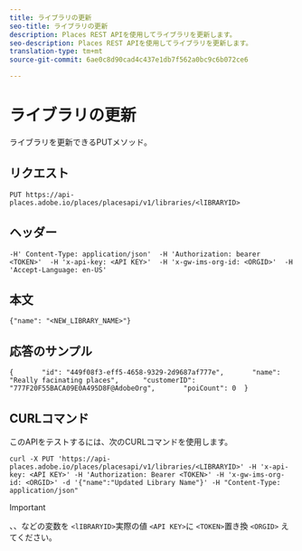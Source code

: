 ```yaml
---
title: ライブラリの更新
seo-title: ライブラリの更新
description: Places REST APIを使用してライブラリを更新します。
seo-description: Places REST APIを使用してライブラリを更新します。
translation-type: tm+mt
source-git-commit: 6ae0c8d90cad4c437e1db7f562a0bc9c6b072ce6

---
```



# ライブラリの更新

ライブラリを更新できるPUTメソッド。

## リクエスト

```text
PUT https://api-places.adobe.io/places/placesapi/v1/libraries/<lIBRARYID>
```

## ヘッダー

```text
-H' Content-Type: application/json'  -H 'Authorization: bearer <TOKEN>'  -H 'x-api-key: <API KEY>'  -H 'x-gw-ims-org-id: <ORGID>'  -H 'Accept-Language: en-US'
```

## 本文

```text
{"name": "<NEW_LIBRARY_NAME>"}
```

## 応答のサンプル

```text
{       "id": "449f08f3-eff5-4658-9329-2d9687af777e",       "name": "Really facinating places",      "customerID": "777F20F55BACA09E0A495D8F@AdobeOrg",       "poiCount": 0  }
```

## CURLコマンド

このAPIをテストするには、次のCURLコマンドを使用します。

```text
curl -X PUT 'https://api-places.adobe.io/places/placesapi/v1/libraries/<LIBRARYID>' -H 'x-api-key: <API KEY>' -H 'Authorization: Bearer <TOKEN>' -H 'x-gw-ims-org-id: <ORGID>' -d '{"name":"Updated Library Name"}' -H "Content-Type: application/json"
```

>[!IMPORTANT]
>
>、、などの変数を `<lIBRARYID>`実際の値 `<API KEY>`に `<TOKEN>`置き換 `<ORGID>` えてください。

